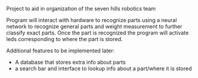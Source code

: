 Project to aid in organization of the seven hills robotics team

Program will interact with hardware to recognize parts using a neural network to recognize general parts and weight measurement to further classify exact parts.
Once the part is recognized the program will activate leds corresponding to where the part is stored.

Additional features to be implemented later:
- A database that stores extra info about parts
- a search bar and interface to lookup info about a part/where it is stored
